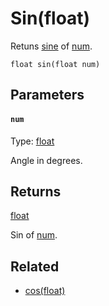 # Sin(float)

Retuns [sine](https://en.wikipedia.org/wiki/Sine_and_cosine) of [num](#num).

```
float sin(float num)
```

## Parameters

#### `num`
Type: [float](/MdDocs/Types/Float.md)

Angle in degrees.

## Returns

[float](/MdDocs/Types/Float.md)

Sin of [num](#num).

## Related

 - [cos(float)](/MdDocs/Functions/Math/Cos.md)

